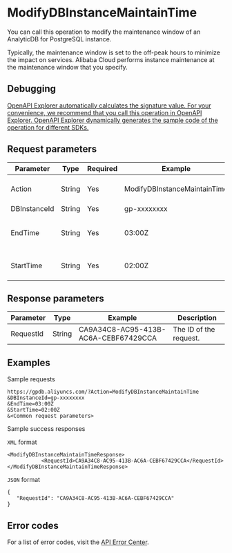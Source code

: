 # ModifyDBInstanceMaintainTime

You can call this operation to modify the maintenance window of an AnalyticDB for PostgreSQL instance.

Typically, the maintenance window is set to the off-peak hours to minimize the impact on services. Alibaba Cloud performs instance maintenance at the maintenance window that you specify.

## Debugging

[OpenAPI Explorer automatically calculates the signature value. For your convenience, we recommend that you call this operation in OpenAPI Explorer. OpenAPI Explorer dynamically generates the sample code of the operation for different SDKs.](https://api.aliyun.com/#product=gpdb&api=ModifyDBInstanceMaintainTime&type=RPC&version=2016-05-03)

## Request parameters

|Parameter|Type|Required|Example|Description|
|---------|----|--------|-------|-----------|
|Action|String|Yes|ModifyDBInstanceMaintainTime|The operation that you want to perform. Set the value to ModifyDBInstanceMaintainTime. |
|DBInstanceId|String|Yes|gp-xxxxxxxx|The ID of the instance. |
|EndTime|String|Yes|03:00Z|The end time of the maintenance window. Example: 03:00Z. The end time must be later than the start time. |
|StartTime|String|Yes|02:00Z|The start time of the maintenance window. Example: 02:00Z. |

## Response parameters

|Parameter|Type|Example|Description|
|---------|----|-------|-----------|
|RequestId|String|CA9A34C8-AC95-413B-AC6A-CEBF67429CCA|The ID of the request. |

## Examples

Sample requests

```
https://gpdb.aliyuncs.com/?Action=ModifyDBInstanceMaintainTime
&DBInstanceId=gp-xxxxxxxx
&EndTime=03:00Z
&StartTime=02:00Z
&<Common request parameters>
```

Sample success responses

`XML` format

```
<ModifyDBInstanceMaintainTimeResponse>
           <RequestId>CA9A34C8-AC95-413B-AC6A-CEBF67429CCA</RequestId>
</ModifyDBInstanceMaintainTimeResponse>
```

`JSON` format

```
{
   "RequestId": "CA9A34C8-AC95-413B-AC6A-CEBF67429CCA"
}
```

## Error codes

For a list of error codes, visit the [API Error Center](https://error-center.alibabacloud.com/status/product/gpdb).

